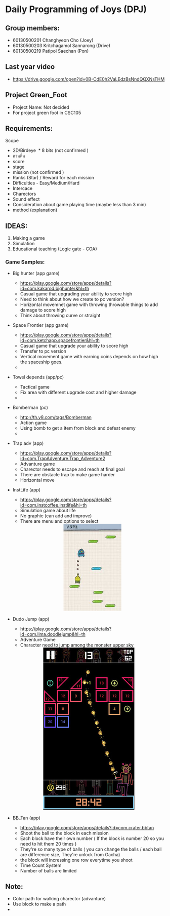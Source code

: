 # Daily Programming of Joys (DPJ)
## Group members:
   * 60130500201 Changhyeon Cho (Joey)
   * 60130500203 Kritchagamol Sannarong (Drive)
   * 60130500219 Patipol Saechan (Pon)

## Last year video
  * https://drive.google.com/open?id=0B-CdE0h2VaLEdzBsNndQQXNsTHM

## Project Green_Foot
  * Project Name: Not decided
  * For project green foot in CSC105

## Requirements:
Scope
  * 2D/Birdeye
  * 8 bits (not confirmed )
  * กวนตีน
  * score
  * stage
  * mission (not confirmed )
  * Ranks (Star) / Reward for each mission
  * Difficulties - Easy/Medium/Hard
  * Intercace
  * Charectors
  * Sound effect
  * Consideration about game playing time (maybe less than 3 min)
  * method (explanation)

## IDEAS:
 1. Making a game
 2. Simulation
 3. Educational teaching (Logic gate - COA)

 ### Game Samples:
  * Big hunter (app game)
    - https://play.google.com/store/apps/details?id=com.kakarod.bighunter&hl=th
    - Casual game that upgrading your ability to score high
    - Need to think about how we create to pc version?
    - Horizontal movemnet game with throwing throwable things to add damage to score high
    - Think about throwing curve or straight

  * Space Frontier (app game)
    - https://play.google.com/store/apps/details?id=com.ketchapp.spacefrontier&hl=th
    - Casual game that upgrade your ability to score high
    - Transfer to pc version
    - Vertical movement game with earning coins depends on how high the spaceship goes.
    -

  * Towel depends (app/pc)
    - Tactical game
    - Fix area with different upgrade cost and higher damage
    -

  * Bomberman (pc)
    - http://th.y8.com/tags/Bomberman
    - Action game
    - Using bomb to get a item from block and defeat enemy
    -

  * Trap adv (app)
    - https://play.google.com/store/apps/details?id=com.TrapAdventure.Trap_Adventure2
    - Advanture game
    - Charector needs to escape and reach at final goal
    - There are obstacle trap to make game harder
    - Horizontal move

  * InstLife (app)
    - https://play.google.com/store/apps/details?id=com.instcoffee.instlife&hl=th
    - Simulation game about life
    - No graphic (can add and improve)
    - There are menu and options to select
       <div style= "text-align:center"><img src = "picture/images.jpeg"></div>

  * Dudo Jump (app)
    - https://play.google.com/store/apps/details?id=com.lima.doodlejump&hl=th
    - Adventure Game
    - Character need to jump among the monster upper sky

    <div style= "text-align:center"><img src = "picture/bbtan-2.png"></div>
   
  * BB_Tan (app)
    - https://play.google.com/store/apps/details?id=com.crater.bbtan
    - Shoot the ball to the block in each mission
    - Each block have their own number ( If the block is number 20 so you need to hit them 20 times )
    - They're so many type of balls ( you can change the balls / each ball are difference size, They're unlock from Gacha)
    - the block will incressing one row everytime you shoot
    - Time Count System
    - Number of balls are limited

## Note:
  * Color path for walking charector (advanture)
  * Use block to make a path
  *

